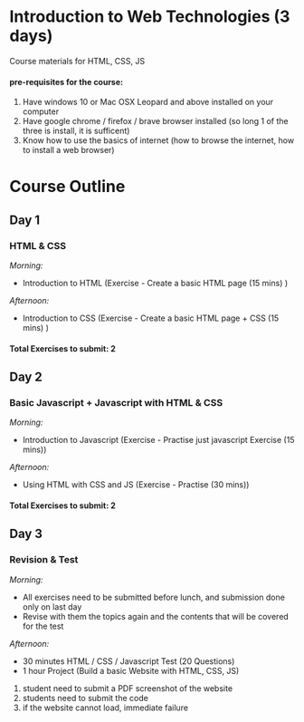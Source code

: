 # Introduction to Web Technologies (3 days)
Course materials for HTML, CSS, JS


#### pre-requisites for the course:
1. Have windows 10 or Mac OSX Leopard and above installed on your computer
2. Have google chrome / firefox / brave browser installed (so long 1 of the three is install, it is sufficent)
3. Know how to use the basics of internet (how to browse the internet, how to install a web browser)

# Course Outline

## Day 1
### HTML & CSS

*Morning:*
- Introduction to HTML (Exercise - Create a basic HTML page (15 mins) )

*Afternoon:*
- Introduction to CSS (Exercise - Create a basic HTML page + CSS (15 mins) )


#### Total Exercises to submit: 2

## Day 2
### Basic Javascript + Javascript with HTML & CSS

*Morning:*
- Introduction to Javascript (Exercise - Practise just javascript Exercise (15 mins))

*Afternoon:*
- Using HTML with CSS and JS (Exercise - Practise (30 mins))


#### Total Exercises to submit: 2

## Day 3
### Revision & Test

*Morning:*
- All exercises need to be submitted before lunch, and submission done only on last day
- Revise with them the topics again and the contents that will be covered for the test

*Afternoon:*
-	30 minutes HTML / CSS / Javascript Test (20 Questions)
-	1 hour Project (Build a basic Website with HTML, CSS, JS)
  1. student need to submit a PDF screenshot of the website
  2. students need to submit the code
  3. if the website cannot load, immediate failure

